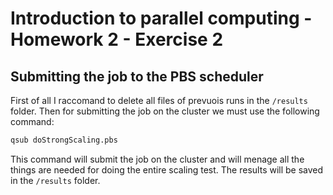 # Introduction to parallel computing - Homework 2 - Exercise 2

## Submitting the job to the PBS scheduler
First of all I raccomand to delete all files of prevuois runs in the `/results` folder. 
Then for submitting the job on the cluster we must use the following command:
```bash
qsub doStrongScaling.pbs
```
This command will submit the job on the cluster and will menage all the things are needed for doing the entire scaling test. The results will be saved in the `/results` folder.


